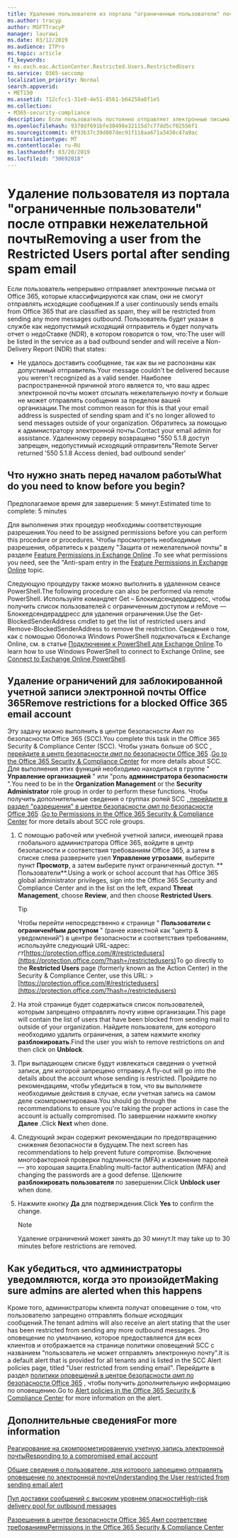 ```yaml
---
title: Удаление пользователя из портала "ограниченные пользователи" после отправки нежелательной почты
ms.author: tracyp
author: MSFTTracyP
manager: laurawi
ms.date: 03/12/2019
ms.audience: ITPro
ms.topic: article
f1_keywords:
- ms.exch.eac.ActionCenter.Restricted.Users.RestrictedUsers
ms.service: O365-seccomp
localization_priority: Normal
search.appverid:
- MET150
ms.assetid: 712cfcc1-31e8-4e51-8561-b64258a8f1e5
ms.collection:
- M365-security-compliance
description: Если пользователь постоянно отправляет электронные письма от Office 365, которые классифицируются как спам, они не смогут отправлять сообщения.
ms.openlocfilehash: 9370df691bfe30498e32115d7c77dd5cf02556f1
ms.sourcegitcommit: 0f93b37c39d807dec91f118aa671a3430c47a9ac
ms.translationtype: MT
ms.contentlocale: ru-RU
ms.lasthandoff: 03/20/2019
ms.locfileid: "30692018"
---
```

# <a name="removing-a-user-from-the-restricted-users-portal-after-sending-spam-email"></a><span data-ttu-id="6cbbb-103">Удаление пользователя из портала "ограниченные пользователи" после отправки нежелательной почты</span><span class="sxs-lookup"><span data-stu-id="6cbbb-103">Removing a user from the Restricted Users portal after sending spam email</span></span>

<span data-ttu-id="6cbbb-104">Если пользователь непрерывно отправляет электронные письма от Office 365, которые классифицируются как спам, они не смогут отправлять исходящие сообщения.</span><span class="sxs-lookup"><span data-stu-id="6cbbb-104">If a user continuously sends emails from Office 365 that are classified as spam, they will be restricted from sending any more messages outbound.</span></span> <span data-ttu-id="6cbbb-105">Пользователь будет указан в службе как недопустимый исходящий отправитель и будет получать отчет о недоСтавке (NDR), в котором говорится о том, что:</span><span class="sxs-lookup"><span data-stu-id="6cbbb-105">The user will be listed in the service as a bad outbound sender and will receive a Non-Delivery Report (NDR) that states:</span></span>

- <span data-ttu-id="6cbbb-106">Не удалось доставить сообщение, так как вы не распознаны как допустимый отправитель.</span><span class="sxs-lookup"><span data-stu-id="6cbbb-106">Your message couldn't be delivered because you weren't recognized as a valid sender.</span></span> <span data-ttu-id="6cbbb-107">Наиболее распространенной причиной этого является то, что ваш адрес электронной почты может отсылать нежелательную почту и больше не может отправлять сообщения за пределом вашей организации.</span><span class="sxs-lookup"><span data-stu-id="6cbbb-107">The most common reason for this is that your email address is suspected of sending spam and it's no longer allowed to send messages outside of your organization.</span></span> <span data-ttu-id="6cbbb-108">Обратитесь за помощью к администратору электронной почты.</span><span class="sxs-lookup"><span data-stu-id="6cbbb-108">Contact your email admin for assistance.</span></span> <span data-ttu-id="6cbbb-109">Удаленному серверу возвращено "550 5.1.8 доступ запрещен, недопустимый исходящий отправитель"</span><span class="sxs-lookup"><span data-stu-id="6cbbb-109">Remote Server returned '550 5.1.8 Access denied, bad outbound sender'</span></span>

## <a name="what-do-you-need-to-know-before-you-begin"></a><span data-ttu-id="6cbbb-110">Что нужно знать перед началом работы</span><span class="sxs-lookup"><span data-stu-id="6cbbb-110">What do you need to know before you begin?</span></span>
<span data-ttu-id="6cbbb-111"><a name="sectionSection0"> </a></span><span class="sxs-lookup"><span data-stu-id="6cbbb-111"></span></span>

<span data-ttu-id="6cbbb-112">Предполагаемое время для завершения: 5 минут.</span><span class="sxs-lookup"><span data-stu-id="6cbbb-112">Estimated time to complete: 5 minutes</span></span>
  
<span data-ttu-id="6cbbb-113">Для выполнения этих процедур необходимы соответствующие разрешения.</span><span class="sxs-lookup"><span data-stu-id="6cbbb-113">You need to be assigned permissions before you can perform this procedure or procedures.</span></span> <span data-ttu-id="6cbbb-114">Чтобы просмотреть необходимые разрешения, обратитесь к разделу "Защита от нежелательной почты" в разделе [Feature Permissions in Exchange Online](http://technet.microsoft.com/library/15073ce1-0917-403b-8839-02a2ebc96e16.aspx) .</span><span class="sxs-lookup"><span data-stu-id="6cbbb-114">To see what permissions you need, see the "Anti-spam entry in the [Feature Permissions in Exchange Online](http://technet.microsoft.com/library/15073ce1-0917-403b-8839-02a2ebc96e16.aspx) topic.</span></span>

<span data-ttu-id="6cbbb-115">Следующую процедуру также можно выполнить в удаленном сеансе PowerShell.</span><span class="sxs-lookup"><span data-stu-id="6cbbb-115">The following procedure can also be performed via remote PowerShell.</span></span> <span data-ttu-id="6cbbb-116">Используйте командлет Get – Блоккедсендераддресс, чтобы получить список пользователей с ограниченным доступом и reMove — Блоккедсендераддресс для удаления ограничения.</span><span class="sxs-lookup"><span data-stu-id="6cbbb-116">Use the Get-BlockedSenderAddress cmdlet to get the list of restricted users and Remove-BlockedSenderAddress to remove the restriction.</span></span> <span data-ttu-id="6cbbb-117">Сведения о том, как с помощью Оболочка Windows PowerShell подключаться к Exchange Online, см. в статье [Подключение к PowerShell для Exchange Online](https://go.microsoft.com/fwlink/p/?linkid=396554).</span><span class="sxs-lookup"><span data-stu-id="6cbbb-117">To learn how to use Windows PowerShell to connect to Exchange Online, see [Connect to Exchange Online PowerShell](https://go.microsoft.com/fwlink/p/?linkid=396554).</span></span>

## <a name="remove-restrictions-for-a-blocked-office-365-email-account"></a><span data-ttu-id="6cbbb-118">Удаление ограничений для заблокированной учетной записи электронной почты Office 365</span><span class="sxs-lookup"><span data-stu-id="6cbbb-118">Remove restrictions for a blocked Office 365 email account</span></span>

<span data-ttu-id="6cbbb-119">Эту задачу можно выполнить в центре безопасности _Амп_ по безопасности Office 365 (SCC).</span><span class="sxs-lookup"><span data-stu-id="6cbbb-119">You complete this task in the Office 365 Security & Compliance Center (SCC).</span></span> <span data-ttu-id="6cbbb-120">Чтобы узнать больше об SCC [, перейдите в центр безопасности _амп_ по безопасности Office 365](go-to-the-securitycompliance-center.md) .</span><span class="sxs-lookup"><span data-stu-id="6cbbb-120">[Go to the Office 365 Security & Compliance Center](go-to-the-securitycompliance-center.md) for more details about SCC.</span></span> <span data-ttu-id="6cbbb-121">Для выполнения этих функций необходимо находиться в группе " **Управление организацией** " или "роль **администратора безопасности** ".</span><span class="sxs-lookup"><span data-stu-id="6cbbb-121">You need to be in the **Organization Management** or the **Security Administrator** role group in order to perform these functions.</span></span> <span data-ttu-id="6cbbb-122">Чтобы получить дополнительные сведения о группах ролей SCC [, перейдите в раздел "разрешения" в центре безопасности _амп_ по безопасности Office 365](permissions-in-the-security-and-compliance-center.md) .</span><span class="sxs-lookup"><span data-stu-id="6cbbb-122">[Go to Permissions in the Office 365 Security & Compliance Center](permissions-in-the-security-and-compliance-center.md) for more details about SCC role groups.</span></span>

1. <span data-ttu-id="6cbbb-123">С помощью рабочей или учебной учетной записи, имеющей права глобального администратора Office 365, войдите в центр безопасности и соответствия требованиям Office 365, а затем в списке слева разверните узел **Управление угрозами**, выберите пункт **Просмотр**, а затем выберите пункт ограниченный доступ. \*\* Пользователи\*\*.</span><span class="sxs-lookup"><span data-stu-id="6cbbb-123">Using a work or school account that has Office 365 global administrator privileges, sign into the Office 365 Security and Compliance Center and in the list on the left, expand **Threat Management**, choose **Review**, and then choose **Restricted Users**.</span></span>
    
    > [!TIP]
    > <span data-ttu-id="6cbbb-124">Чтобы перейти непосредственно к странице " **Пользователи с ограниченНым доступом** " (ранее известной как "центр &amp; уведомлений") в центре безопасности и соответствия требованиям, используйте следующий URL-адрес: _гт_[https://protection.office.com/#/restrictedusers](https://protection.office.com/?hash=/restrictedusers)</span><span class="sxs-lookup"><span data-stu-id="6cbbb-124">To go directly to the **Restricted Users** page (formerly known as the Action Center) in the Security &amp; Compliance Center, use this URL: > [https://protection.office.com/#/restrictedusers](https://protection.office.com/?hash=/restrictedusers)</span></span>

2. <span data-ttu-id="6cbbb-125">На этой странице будет содержаться список пользователей, которым запрещено отправлять почту извне организации.</span><span class="sxs-lookup"><span data-stu-id="6cbbb-125">This page will contain the list of users that have been blocked from sending mail to outside of your organization.</span></span>  <span data-ttu-id="6cbbb-126">Найдите пользователя, для которого необходимо удалить ограничения, а затем нажмите кнопку **разблокировать**.</span><span class="sxs-lookup"><span data-stu-id="6cbbb-126">Find the user you wish to remove restrictions on and then click on **Unblock**.</span></span>

3. <span data-ttu-id="6cbbb-127">При выпадающем списке будут извлекаться сведения о учетной записи, для которой запрещено отправку.</span><span class="sxs-lookup"><span data-stu-id="6cbbb-127">A fly-out will go into the details about the account whose sending is restricted.</span></span> <span data-ttu-id="6cbbb-128">Пройдите по рекомендациям, чтобы убедиться в том, что вы выполняете необходимые действия в случае, если учетная запись на самом деле скомпрометирована.</span><span class="sxs-lookup"><span data-stu-id="6cbbb-128">You should go through the recommendations to ensure you're taking the proper actions in case the account is actually compromised.</span></span> <span data-ttu-id="6cbbb-129">По завершении нажмите кнопку **Далее** .</span><span class="sxs-lookup"><span data-stu-id="6cbbb-129">Click **Next** when done.</span></span>

4. <span data-ttu-id="6cbbb-130">Следующий экран содержит рекомендации по предотвращению снижения безопасности в будущем.</span><span class="sxs-lookup"><span data-stu-id="6cbbb-130">The next screen has recommendations to help prevent future compromise.</span></span> <span data-ttu-id="6cbbb-131">Включение многофакторной проверки подлинности (MFA) и изменение паролей — это хорошая защита.</span><span class="sxs-lookup"><span data-stu-id="6cbbb-131">Enabling multi-factor authentication (MFA) and changing the passwords are a good defense.</span></span> <span data-ttu-id="6cbbb-132">Щелкните **разблокировать пользователя** по завершении.</span><span class="sxs-lookup"><span data-stu-id="6cbbb-132">Click **Unblock user** when done.</span></span>

5. <span data-ttu-id="6cbbb-133">Нажмите кнопку **Да** для подтверждения.</span><span class="sxs-lookup"><span data-stu-id="6cbbb-133">Click **Yes** to confirm the change.</span></span>

    > [!NOTE]
    > <span data-ttu-id="6cbbb-134">Удаление ограничений может занять до 30 минут.</span><span class="sxs-lookup"><span data-stu-id="6cbbb-134">It may take up to 30 minutes before restrictions are removed.</span></span> 

## <a name="making-sure-admins-are-alerted-when-this-happens"></a><span data-ttu-id="6cbbb-135">Как убедиться, что администраторы уведомляются, когда это произойдет</span><span class="sxs-lookup"><span data-stu-id="6cbbb-135">Making sure admins are alerted when this happens</span></span>

<span data-ttu-id="6cbbb-136">Кроме того, администраторы клиента получат оповещение о том, что пользователю запрещено отправлять больше исходящих сообщений.</span><span class="sxs-lookup"><span data-stu-id="6cbbb-136">The tenant admins will also receive an alert stating that the user has been restricted from sending any more outbound messages.</span></span> <span data-ttu-id="6cbbb-137">Это оповещение по умолчанию, которое предоставляется для всех клиентов и отображается на странице политики оповещений SCC с названием "пользователь не может отправлять электронную почту".</span><span class="sxs-lookup"><span data-stu-id="6cbbb-137">It is a default alert that is provided for all tenants and is listed in the SCC Alert policies page, titled "User restricted from sending email".</span></span> <span data-ttu-id="6cbbb-138">Перейдите в раздел [политики оповещений в центре безопасности _амп_ по безопасности Office 365](https://docs.microsoft.com/en-us/office365/securitycompliance/alert-policies) , чтобы получить дополнительную информацию по оповещению.</span><span class="sxs-lookup"><span data-stu-id="6cbbb-138">Go to [Alert policies in the Office 365 Security & Compliance Center](https://docs.microsoft.com/en-us/office365/securitycompliance/alert-policies) for more information on the alert.</span></span>

## <a name="for-more-information"></a><span data-ttu-id="6cbbb-139">Дополнительные сведения</span><span class="sxs-lookup"><span data-stu-id="6cbbb-139">For more information</span></span>

[<span data-ttu-id="6cbbb-140">Реагирование на скомпрометированную учетную запись электронной почты</span><span class="sxs-lookup"><span data-stu-id="6cbbb-140">Responding to a compromised email account</span></span>](responding-to-a-compromised-email-account.md)

[<span data-ttu-id="6cbbb-141">Общие сведения о пользователе, для которого запрещено отправлять оповещение по электронной почте</span><span class="sxs-lookup"><span data-stu-id="6cbbb-141">Understanding the User restricted from sending email alert</span></span>](https://docs.microsoft.com/en-us/office365/securitycompliance/alert-policies)

[<span data-ttu-id="6cbbb-142">Пул доставки сообщений с высоким уровнем опасности</span><span class="sxs-lookup"><span data-stu-id="6cbbb-142">High-risk delivery pool for outbound messages</span></span>](high-risk-delivery-pool-for-outbound-messages.md)

[<span data-ttu-id="6cbbb-143">Разрешения в центре безопасности Office 365 _Амп_ соответствие требованиям</span><span class="sxs-lookup"><span data-stu-id="6cbbb-143">Permissions in the Office 365 Security & Compliance Center</span></span>](permissions-in-the-security-and-compliance-center.md)
